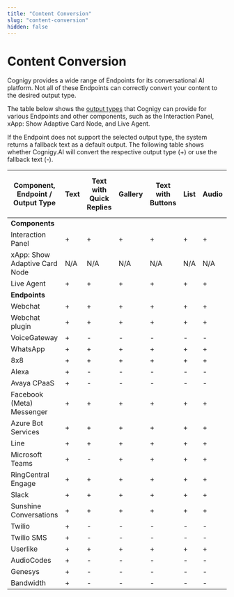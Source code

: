 ```yaml
---
title: "Content Conversion" 
slug: "content-conversion"
hidden: false 
---
```


# Content Conversion

Cognigy provides a wide range of Endpoints for its conversational AI platform.
Not all of these Endpoints can correctly convert your content to the desired output type.

The table below shows the [output types](../flow-nodes/message/say.md#output-types)
that Cognigy can provide for various Endpoints and other components,
such as the Interaction Panel, xApp: Show Adaptive Card Node, and Live Agent. 

If the Endpoint does not support the selected output type, the system returns a fallback text as a default output. The following table shows whether Cognigy.AI will convert the respective output type (+) or use the fallback text (-).

| Component, Endpoint / Output Type | Text | Text with Quick Replies | Gallery | Text with Buttons | List | Audio | Image | Video | Adaptive Card (including supported versions) |
|-----------------------------------|------|-------------------------|---------|-------------------|------|-------|-------|-------|----------------------------------------------|
| **Components**                    |      |                         |         |                   |      |       |       |       |                                              |
| Interaction Panel                 | +    | +                       | +       | +                 | +    | +     | +     | +     | 1.2                                          |
| xApp: Show Adaptive Card Node     | N/A  | N/A                     | N/A     | N/A               | N/A  | N/A   | N/A   | N/A   | 1.6                                          |
| Live Agent                        | +    | +                       | +       | +                 | +    | +     | +     | +     | 1.5                                          |
| **Endpoints**                     |      |                         |         |                   |      |       |       |       |                                              |
| Webchat                           | +    | +                       | +       | +                 | +    | +     | +     | +     | 1.5                                          |
| Webchat plugin                    | +    | +                       | +       | +                 | +    | +     | +     | +     | 1.3                                          |
| VoiceGateway                      | +    | -                       | -       | -                 | -    | -     | -     | -     | -                                            |
| WhatsApp                          | +    | +                       | +       | +                 | +    | +     | +     | +     | -                                            |
| 8x8                               | +    | +                       | +       | +                 | +    | +     | +     | +     | 1.3                                          |
| Alexa                             | +    | -                       | -       | -                 | -    | -     | -     | -     | -                                            |
| Avaya CPaaS                       | +    | -                       | -       | -                 | -    | -     | -     | -     | -                                            |
| Facebook (Meta) Messenger         | +    | +                       | +       | +                 | +    | +     | +     | +     | -                                            |
| Azure Bot Services                | +    | +                       | +       | +                 | +    | +     | +     | +     | 1.5                                          |
| Line                              | +    | +                       | +       | +                 | +    | +     | +     | +     | -                                            |
| Microsoft Teams                   | +    | -                       | +       | +                 | +    | +     | +     | +     | 1.3                                          |
| RingCentral Engage                | +    | +                       | +       | +                 | +    | +     | +     | +     | -                                            |
| Slack                             | +    | +                       | +       | +                 | +    | +     | +     | +     | -                                            |
| Sunshine Conversations            | +    | +                       | +       | +                 | +    | +     | +     | +     | -                                            |
| Twilio                            | +    | -                       | -       | -                 | -    | -     | -     | -     | -                                            |
| Twilio SMS                        | +    | -                       | -       | -                 | -    | -     | -     | -     | -                                            |
| Userlike                          | +    | +                       | +       | +                 | +    | +     | +     | +     | -                                            |
| AudioCodes                        | +    | -                       | -       | -                 | -    | -     | -     | -     | -                                            |
| Genesys                           | +    | -                       | -       | -                 | -    | -     | -     | -     | -                                            |
| Bandwidth                         | +    | -                       | -       | -                 | -    | -     | -     | -     | -                                            |
